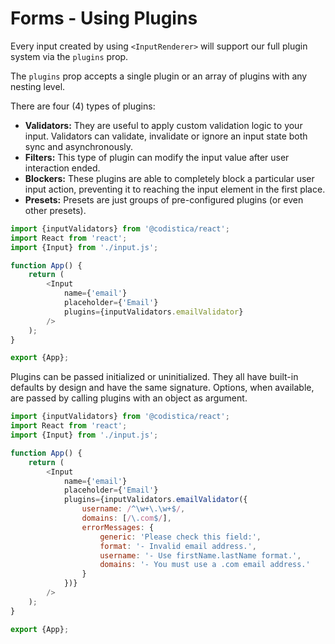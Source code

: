 # Forms - Using Plugins

Every input created by using `<InputRenderer>` will support our full plugin system via the `plugins` prop.

The `plugins` prop accepts a single plugin or an array of plugins with any nesting level.

There are four (4) types of plugins:

-   **Validators:** They are useful to apply custom validation logic to your input. Validators can validate, invalidate or ignore an input state both sync and asynchronously.
-   **Filters:** This type of plugin can modify the input value after user interaction ended.
-   **Blockers:** These plugins are able to completely block a particular user input action, preventing it to reaching the input element in the first place.
-   **Presets:** Presets are just groups of pre-configured plugins (or even other presets).

```js
import {inputValidators} from '@codistica/react';
import React from 'react';
import {Input} from './input.js';

function App() {
    return (
        <Input
            name={'email'}
            placeholder={'Email'}
            plugins={inputValidators.emailValidator}
        />
    );
}

export {App};
```

Plugins can be passed initialized or uninitialized. They all have built-in defaults by design and have the same signature. Options, when available, are passed by calling plugins with an object as argument.

```js
import {inputValidators} from '@codistica/react';
import React from 'react';
import {Input} from './input.js';

function App() {
    return (
        <Input
            name={'email'}
            placeholder={'Email'}
            plugins={inputValidators.emailValidator({
                username: /^\w+\.\w+$/,
                domains: [/\.com$/],
                errorMessages: {
                    generic: 'Please check this field:',
                    format: '- Invalid email address.',
                    username: '- Use firstName.lastName format.',
                    domains: '- You must use a .com email address.'
                }
            })}
        />
    );
}

export {App};
```
